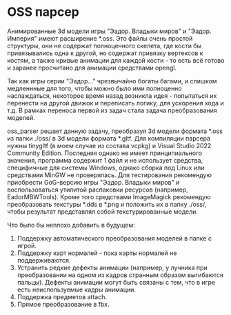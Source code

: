 # OSS парсер

Анимированные 3d модели игры "Эадор. Владыки миров" и "Эадор. Империя" имеют расширение *.oss. Это файлы очень простой структуры, они не содержат полноценного скелета, где кости бы привязывались одна к другой, но содержат привязку вертексов к костям, а также кривые анимации для каждой кости - то есть всё готово и заранее просчитано для анимации средствами opengl. 

Так как игры серии "Эадор..." чрезвычайно богаты багами, и слишком медленнные для того, чтобы можно было ими полноценно наслаждаться, некоторое время назад возникла идея - попытаться их перенести на другой движок и переписать логику, для ускорения хода и т.д. В рамках переноса первой из задач стала задача преобразования моделей.

oss_parser решает данную задачу, преобразуя 3d модели формата *.oss из папки ./oss/ в 3d модели формата *.gltf. Для компиляции парсера нужны tinygltf (в моем случае из состава vcpkg) и Visual Studio 2022 Community Edition. Последняя однако не имеет принципиального значения, программа содержит 1 файл и не использует средства, специфичные для системы Windows, однако сборка под Linux или средствами MinGW не проверялась. Для тестирования рекомендую приобрести GoG-версию игры "Эадор. Владыки миров" и воспользоваться утилитой распаковки ресурсов (например, EadorMBWTools). Кроме того средствами ImageMagick рекомендую преобразовать текстуры *.dds в *.png и положить их в папку ./oss/, чтобы результат представлял собой текстурированные модели.

Что было бы неплохо добавить в будущем:
1. Поддержку автоматического преобразования моделей в папке с игрой.
2. Поддержку карт нормалей - пока карты нормалей не поддерживаются.
3. Устранить редкие дефекты анимации (например, у лучника при преобразовании на одном из кадров странным образом выгибаются пальцы). Дефекты анимации могут быть связаны с тем, что в игре есть неиспользуемые кадры анимации.
4. Поддержка предметов attach.
5. Прямое преобразование в fbx.